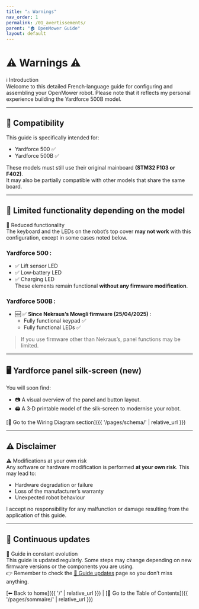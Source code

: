 ```yaml
---
title: "⚠️ Warnings"
nav_order: 1
permalink: /01_avertissements/
parent: "🏠 OpenMower Guide"
layout: default
---
```


# ⚠️ Warnings ⚠️

<div class="alert-blue">
  <div class="alert-title">ℹ️ Introduction</div>
  Welcome to this detailed French‑language guide for configuring and assembling your OpenMower robot. Please note that it reflects my personal experience building the Yardforce 500B model.
</div>

---

## 🧩 Compatibility

This guide is specifically intended for:

- Yardforce 500 ✅
- Yardforce 500B ✅

These models must still use their original mainboard **(STM32 F103 or F402)**.  
It may also be partially compatible with other models that share the same board.

---

## 🚨 Limited functionality depending on the model

<div class="alert-orange">
  <div class="alert-title">🛑 Reduced functionality</div>
  The keyboard and the LEDs on the robot’s top cover <strong>may not work</strong> with this configuration, except in some cases noted below.
</div>

### Yardforce 500 :

- ✅ Lift sensor LED
- ✅ Low‑battery LED
- ✅ Charging LED  
These elements remain functional **without any firmware modification**.

### Yardforce 500B :

- 🆕 ✅ **Since Nekraus’s Mowgli firmware (25/04/2025)** :
  - Fully functional keypad ✅
  - Fully functional LEDs ✅

> If you use firmware other than Nekraus’s, panel functions may be limited.

---

## 🖥️ Yardforce panel silk‑screen (new)

You will soon find:

- 📷 A visual overview of the panel and button layout.
- 🖨️ A 3‑D printable model of the silk‑screen to modernise your robot.

[🔗 Go to the Wiring Diagram section]({{ '/pages/schema/' | relative_url }})

---

## ⚠️ Disclaimer

<div class="alert-red">
  <div class="alert-title">⚠️ Modifications at your own risk</div>
  Any software or hardware modification is performed <strong>at your own risk</strong>.  
  This may lead to:
  <ul>
    <li>Hardware degradation or failure</li>
    <li>Loss of the manufacturer’s warranty</li>
    <li>Unexpected robot behaviour</li>
  </ul>
  I accept no responsibility for any malfunction or damage resulting from the application of this guide.
</div>

---

## 📢 Continuous updates

<div class="alert-orange">
  <div class="alert-title">🔁 Guide in constant evolution</div>
  This guide is updated regularly. Some steps may change depending on new firmware versions or the components you are using.
  <br>
  👉 Remember to check the <a href="{{ '/mise_a_jour/' | relative_url }}">📝 Guide updates</a> page so you don’t miss anything.
</div>

[⬅ Back to home]({{ '/' | relative_url }}) | [📑 Go to the Table of Contents]({{ '/pages/sommaire/' | relative_url }})
